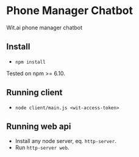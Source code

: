 # Phone Manager Chatbot
Wit.ai phone manager chatbot


## Install
- `npm install`

Tested on npm >= 6.10.

## Running client
- `node client/main.js <wit-access-token>`

## Running web api
- Install any node server, eq. `http-server`.
- Run `http-server web`.
